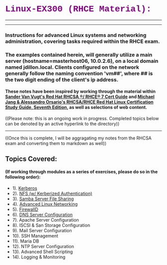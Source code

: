 # <span style="color:purple;font-family:Courier;"> Linux-EX300 (RHCE Material):</span>
<hr><hr>

### Instructions for advanced Linux systems and networking administration, covering tasks required within the RHCE exam.

###  The examples contained herein, will generally utilize a main server (hostname=masterhost06, 10.0.2.6), on a local domain named jdillon.local.  Clients configured on the network generally follow the naming convention 'vm##', where ## is the two digit ending of the client's ip address.

#### These notes have been inspired by working through the material within [Sander Van Vugt's Red Hat RHCSA ®/ RHCE® 7 Cert Guide](https://www.sandervanvugt.com/book-red-hat-rhcsa-rhce-7-cert-guide/) and [Michael Jang & Alessandro Orsario's RHCSA/RHCE Red Hat Linux Certification Study Guide, Seventh Edition](https://www.amazon.com/RHCSA-Linux-Certification-Study-Seventh/dp/0071841962), as well as selections of web content.

((Please note: this is an ongoing work in progress.  Completed topics below can be denoted by an active hyperlink to the directory))<hr>
((Once this is complete, I will be aggragating my notes from the RHCSA exam and converting them to markdown as well))

## Topics Covered:

#### (If working through modules as a series of exercises, please do so in the following order):

* 1). [Kerberos](Kerberos/KerberosNotes.md)
* 2). [NFS (w/ Kerberized Authentication)](NFS/KerberizedNFSNotes.md)
* 3). [Samba Server File Sharing](SMB/Samba_Notes.md)
* 4). [Advanced Linux Networking](Adv_Networking/Advanced_Networking.md)
* 5). [FirewallD](FirewallD/FirewallD_Notes.md)
* 6). [DNS Server Configuration](DNS/DNS_Notes.md)
* 7). Apache Server Configuration
* 8). ISCSI & San Storage Configuration
* 9). Mail Server Configuration
* 10). SSH Management
* 11). Maria DB 
* 12). NTP Server Configuration
* 13). Advanced Shell Scripting
* 14). Logging & Monitoring
